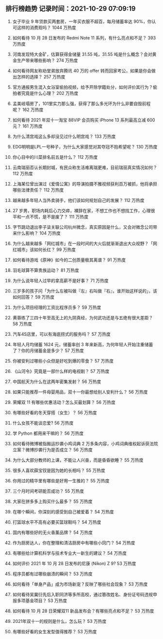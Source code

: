 
## 排行榜趋势 记录时间：2021-10-29 07:09:19
  
  1. 女子毕业 9 年贷款买两套房，一年买衣服不超百，每月储蓄率达 90%，你认可这样的消费观吗？ 1044 万热度
    
  2. 如何看待 10 月 28 日发布的 Redmi Note 11 系列，有什么亮点和不足？ 393 万热度
    
  3. 河南发现特大金矿，估算获得金储量 31.55 吨，31.55 吨是什么概念？会对黄金生产带来哪些影响？ 274 万热度
    
  4. 如何看待网友称劝堂弟放弃腾讯 40 万的 offer 转而回家考公，如果是你会做出怎样的选择？ 257 万热度
    
  5. 官方通报男生混入女浴室偷拍视频，给予开除学籍处分，如何评价其行为？偷拍者究竟是什么心理？ 202 万热度
    
  6. 孟美岐塌房了，101里实力那么强，获得了那么多光环为什么非要自毁前程呢？ 162 万热度
    
  7. 如何看待 2021 年双十一淘宝 88VIP 会员购买 iPhone 13 系列最高立减 600 元？ 161 万热度
    
  8. 为什么清宫戏这么多却没见过什么明宫戏？ 133 万热度
    
  9. EDG明明是LPL一号种子，为什么大家感觉对其夺冠不抱希望呢？ 130 万热度
    
  10. 你心目中的川菜排名前五是什么？ 112 万热度
    
  11. 云南瑞丽否认长期封城，有民众称生活难离瑞更难，目前瑞丽真实情况如何？ 112 万热度
    
  12. 上海某位曾出演过《爱情公寓》的导演拍摄不雅视频获利百万被抓，他将承担哪些法律责任？ 112 万热度
    
  13. 越来越多年轻人当外卖骑手，他们该如何规划自己的发展？ 112 万热度
    
  14. 27 岁男，职场内耗后心力交瘁，裸辞在家，不想工作也不想找工作，心理很平和一点不慌，是不是废了？ 111 万热度
    
  15. 字节跳动退出李子柒关联公司杭州微念，真实原因是什么，又会对微念公司带来什么影响？ 104 万热度
    
  16. 为什么越来越多「网红城市」在一段时间的大火后就渐渐退出大众视野？「网红城市」该如何长红？ 99 万热度
    
  17. 如何看待游戏《原神》如今的二创质量极其离谱？ 91 万热度
    
  18. 羽毛球算不算贵族运动？ 81 万热度
    
  19. 为什么说年轻人过早的拿高薪不是好事？ 71 万热度
    
  20. 三岁多的孩子问「为什么左被叫做『左』右叫做『右』，谁开始这样说的」，该如何回答？ 59 万热度
    
  21. 为什么项目经理的工资比程序员多？ 59 万热度
    
  22. 黄蓉练了三四十年至高无上的九阴真经，为何武功还是与五绝有很大差距？ 58 万热度
    
  23. 汽车4S店里，可以有海底捞式的服务吗？ 57 万热度
    
  24. 年轻人月均储蓄 1624 元，储蓄率创 3 年来新高，为何年轻人开始注重储蓄了？你的月储蓄金是多少？ 57 万热度
    
  25. 你被安利过哪些小众但是好吃到爆的零食？ 57 万热度
    
  26. 《山河令》究竟是一部什么样的电视剧？ 57 万热度
    
  27. 中国航天为什么在这两年密集发射？ 56 万热度
    
  28. 如果只能推荐一件母婴用品，双十一你最想给别人安利什么？ 56 万热度
    
  29. 荣耀双 11 有哪些优惠活动？怎么买最划算？ 56 万热度
    
  30. 有哪些好看的冬天穿搭（女生）？ 56 万热度
    
  31. 什么女孩不能谈恋爱? 56 万热度
    
  32. 学 Python 都用来干嘛的？ 56 万热度
    
  33. 如何看待微博被指搬运抄袭小鸡词典 2 万多条内容，小鸡词典维权起诉获法院立案？微博抄袭行为是否成立？ 56 万热度
    
  34. 为什么大部分教师的上课，不能让人兴奋，而是昏昏欲睡？ 55 万热度
    
  35. 很多人喜欢薛宝钗是因为她的长相吗？ 55 万热度
    
  36. 你用过的精华里有哪些是好用一生推的？ 55 万热度
    
  37. 三个月时间考研能否成功？ 55 万热度
    
  38. 大家在拼多多上购买什么最多？ 55 万热度
    
  39. 在哪个瞬间，你深刻的感受到自己被爱着？ 54 万热度
    
  40. 打篮球水平不高有必要买篮球鞋吗？ 54 万热度
    
  41. 国内有哪些好的无火香薰品牌？ 54 万热度
    
  42. 作为厨房达人，你在整理和清洁厨房中有哪些小窍门？ 54 万热度
    
  43. 有哪些给计算机科学与技术专业大一新生的建议？ 54 万热度
    
  44. 如何评价 2021 年 10 月 28 日发布的尼康 (Nikon) Z 9? 53 万热度
    
  45. 程序员都有过哪些崩溃的瞬间？ 53 万热度
    
  46. 如何看待「单身产品」成为市场新宠？反映了哪些社会现象？ 53 万热度
    
  47. 如何看待吴冀衍先后入职同济等多所高校，通过篡改姓名、身份证号码违规申报多项基金项目？ 53 万热度
    
  48. 如何看待 10 月 28 日荣耀双11 新品发布会？有哪些亮点和不足？ 53 万热度
    
  49. 2021年双十一的规则是什么，怎么玩？ 53 万热度
    
  50. 有哪些好看的女生发型值得推荐？ 53 万热度
    